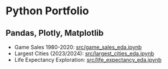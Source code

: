 # Python Portfolio

## Pandas, Plotly, Matplotlib

- Game Sales 1980-2020: [src/game_sales_eda.ipynb](https://nbviewer.org/github/MilanS91/Python-Portfolio/blob/main/src/game_sales_eda.ipynb)
- Largest Cities (2023/2024): [src/largest_cities_eda.ipynb](https://nbviewer.org/github/MilanS91/Python-Portfolio/blob/main/src/largest_cities_eda.ipynb)
- Life Expectancy Exploration: [src/life_expectancy_eda.ipynb](https://nbviewer.org/github/MilanS91/Python-Portfolio/blob/main/src/life_expectancy_eda.ipynb)
